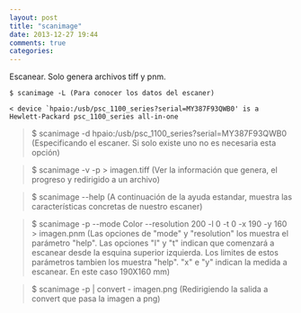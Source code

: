 ```yaml
---
layout: post
title: "scanimage"
date: 2013-12-27 19:44
comments: true
categories: 
---
```

Escanear. Solo genera archivos tiff y pnm. 

	$ scanimage -L (Para conocer los datos del escaner) 

	< device `hpaio:/usb/psc_1100_series?serial=MY387F93QWB0' is a Hewlett-Packard psc_1100_series all-in-one 

>$ scanimage -d hpaio:/usb/psc_1100_series?serial=MY387F93QWB0 (Especificando el escaner. Si solo existe uno no es necesaria esta opción) 

>$ scanimage -v -p > imagen.tiff (Ver la información que genera, el progreso y redirigido a un archivo) 

>$ scanimage --help (A continuación de la ayuda estandar, muestra las características concretas de nuestro escaner) 

>$ scanimage -p --mode Color --resolution 200 -l 0 -t 0 -x 190 -y 160  > imagen.pnm (Las opciones de "mode" y "resolution" los muestra el parámetro "help". Las opciones "l" y "t" indican que comenzará a escanear desde la esquina superior izquierda. Los limites de estos parámetros tambien los muestra "help". "x" e "y" indican la medida a escanear. En este caso 190X160 mm) 

>$ scanimage -p | convert - imagen.png (Redirigiendo la salida a convert que pasa la imagen a png)

